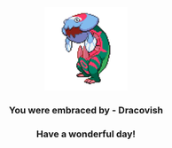 <p align="center">
    <img src="https://raw.githubusercontent.com/PokeAPI/sprites/master/sprites/pokemon/882.png" width="150" height="150">
</p>
<h3 align="center">You were embraced by - <b>Dracovish</b></h3>
<h3 align="center">Have a wonderful day!</h3>

